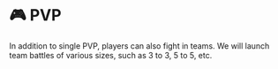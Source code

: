 # 🎮 PVP

In addition to single PVP, players can also fight in teams. We will launch team battles of various sizes, such as 3 to 3, 5 to 5, etc.
